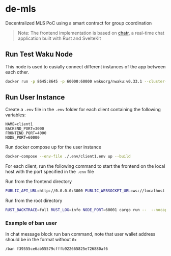 # de-mls

Decentralized MLS PoC using a smart contract for group coordination

> Note: The frontend implementation is based on [chatr](https://github.com/0xLaurens/chatr), a real-time chat application built with Rust and SvelteKit

## Run Test Waku Node

This node is used to easially connect different instances of the app between each other.

```bash
docker run -p 8645:8645 -p 60000:60000 wakuorg/nwaku:v0.33.1 --cluster-id=15 --rest --relay --rln-relay=false --pubsub-topic=/waku/2/rs/15/1
```

## Run User Instance

Create a `.env` file in the `.env` folder for each client containing the following variables:

```text
NAME=client1
BACKEND_PORT=3000
FRONTEND_PORT=4000
NODE_PORT=60000
```

Run docker compose up for the user instance

```bash
docker-compose --env-file ./.env/client1.env up --build
```

For each client, run the following command to start the frontend on the local host with the port specified in the `.env` file

Run from the frontend directory

```bash
PUBLIC_API_URL=http://0.0.0.0:3000 PUBLIC_WEBSOCKET_URL=ws://localhost:3000 npm run dev
```

Run from the root directory

```bash
RUST_BACKTRACE=full RUST_LOG=info NODE_PORT=60001 cargo run --  --nocapture
```

### Example of ban user

In chat message block run ban command, note that user wallet address should be in the format without `0x`

```bash
/ban f39555ce6ab55579cfffb922665825e726880af6
```
